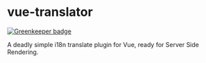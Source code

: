 # vue-translator

[![Greenkeeper badge](https://badges.greenkeeper.io/JounQin/vue-translator.svg)](https://greenkeeper.io/)

A deadly simple i18n translate plugin for Vue, ready for Server Side Rendering.
